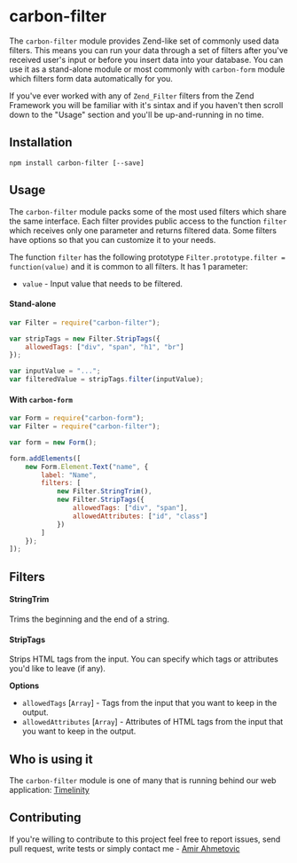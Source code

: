 # carbon-filter
The `carbon-filter` module provides Zend-like set of commonly used data filters. This means you can run your data through a set of filters after you've received user's input or before you insert data into your database. You can use it as a stand-alone module or most commonly with `carbon-form` module which filters form data automatically for you.

If you've ever worked with any of `Zend_Filter` filters from the Zend Framework you will be familiar with it's sintax and if you haven't then scroll down to the "Usage" section and you'll be up-and-running in no time.


## Installation
```
npm install carbon-filter [--save]
```

## Usage
The `carbon-filter` module packs some of the most used filters which share the same interface. Each filter provides public access to the function `filter` which receives only one parameter and returns filtered data. Some filters have options so that you can customize it to your needs.

The function `filter` has the following prototype `Filter.prototype.filter = function(value)` and it is common to all filters. It has 1 parameter:
* `value` - Input value that needs to be filtered.

#### Stand-alone
```js
var Filter = require("carbon-filter");

var stripTags = new Filter.StripTags({
    allowedTags: ["div", "span", "h1", "br"] 
});

var inputValue = "...";
var filteredValue = stripTags.filter(inputValue);

```

#### With `carbon-form`
```js
var Form = require("carbon-form");
var Filter = require("carbon-filter");

var form = new Form();

form.addElements([
    new Form.Element.Text("name", {
        label: "Name",
        filters: [
            new Filter.StringTrim(),
            new Filter.StripTags({
                allowedTags: ["div", "span"],
                allowedAttributes: ["id", "class"]
            })
        ]
    });
]);
```

## Filters
#### StringTrim
Trims the beginning and the end of a string.

#### StripTags
Strips HTML tags from the input. You can specify which tags or attributes you'd like to leave (if any).

**Options**
* `allowedTags` [`Array`] - Tags from the input that you want to keep in the output.
* `allowedAttributes` [`Array`] - Attributes of HTML tags from the input that you want to keep in the output.

## Who is using it
The `carbon-filter` module is one of many that is running behind our web application: [Timelinity](https://www.timelinity.com)

## Contributing
If you're willing to contribute to this project feel free to report issues, send pull request, write tests or simply contact me - [Amir Ahmetovic](https://github.com/choxnox)
